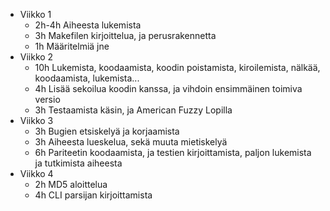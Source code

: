 * Viikko 1
  * 2h-4h Aiheesta lukemista
  * 3h Makefilen kirjoittelua, ja perusrakennetta
  * 1h Määritelmiä jne
* Viikko 2
  * 10h Lukemista, koodaamista, koodin poistamista, kiroilemista, nälkää, koodaamista, lukemista...
  * 4h Lisää sekoilua koodin kanssa, ja vihdoin ensimmäinen toimiva versio
  * 3h Testaamista käsin, ja American Fuzzy Lopilla
* Viikko 3
  * 3h Bugien etsiskelyä ja korjaamista
  * 3h Aiheesta lueskelua, sekä muuta mietiskelyä
  * 6h Pariteetin koodaamista, ja testien kirjoittamista, paljon lukemista ja tutkimista aiheesta
* Viikko 4
  * 2h MD5 aloittelua
  * 4h CLI parsijan kirjoittamista
